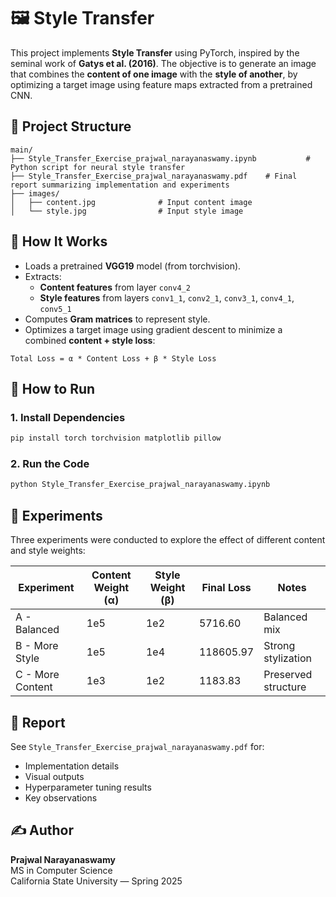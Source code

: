 # 🖼️ Style Transfer

This project implements **Style Transfer** using PyTorch, inspired by the seminal work of **Gatys et al. (2016)**. The objective is to generate an image that combines the **content of one image** with the **style of another**, by optimizing a target image using feature maps extracted from a pretrained CNN.

## 📁 Project Structure

```
main/
├── Style_Transfer_Exercise_prajwal_narayanaswamy.ipynb           # Python script for neural style transfer
├── Style_Transfer_Exercise_prajwal_narayanaswamy.pdf    # Final report summarizing implementation and experiments
├── images/
│   ├── content.jpg              # Input content image
│   └── style.jpg                # Input style image
```

## 🚀 How It Works

- Loads a pretrained **VGG19** model (from torchvision).
- Extracts:
  - **Content features** from layer `conv4_2`
  - **Style features** from layers `conv1_1`, `conv2_1`, `conv3_1`, `conv4_1`, `conv5_1`
- Computes **Gram matrices** to represent style.
- Optimizes a target image using gradient descent to minimize a combined **content + style loss**:

```
Total Loss = α * Content Loss + β * Style Loss
```

## 🔧 How to Run

### 1. Install Dependencies

```bash
pip install torch torchvision matplotlib pillow
```

### 2. Run the Code

```bash
python Style_Transfer_Exercise_prajwal_narayanaswamy.ipynb
```

## 🧪 Experiments

Three experiments were conducted to explore the effect of different content and style weights:

| Experiment        | Content Weight (α) | Style Weight (β) | Final Loss   | Notes                      |
|------------------|--------------------|------------------|--------------|----------------------------|
| A - Balanced      | 1e5                | 1e2              | 5716.60      | Balanced mix               |
| B - More Style    | 1e5                | 1e4              | 118605.97    | Strong stylization         |
| C - More Content  | 1e3                | 1e2              | 1183.83      | Preserved structure        |

## 📄 Report

See `Style_Transfer_Exercise_prajwal_narayanaswamy.pdf` for:
- Implementation details
- Visual outputs
- Hyperparameter tuning results
- Key observations

## ✍️ Author

**Prajwal Narayanaswamy**  
MS in Computer Science  
California State University — Spring 2025


